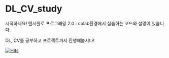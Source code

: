 # DL_CV_study

시작하세요! 텐서플로 프로그래밍 2.0 : colab환경에서 실습하는 코드와 설명이 있습니다. 

DL, CV를 공부하고 프로젝트까지 진행해봅시다!

[![Hits](https://hits.seeyoufarm.com/api/count/incr/badge.svg?url=https%3A%2F%2Fgithub.com%2FDobarri%2FDL_CV_study&count_bg=%2379C83D&title_bg=%23555555&icon=&icon_color=%23E7E7E7&title=hits&edge_flat=false)](https://hits.seeyoufarm.com)
